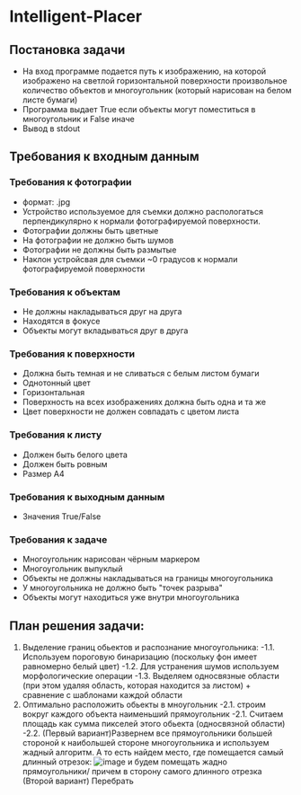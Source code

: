 # Intelligent-Placer
## Постановка задачи
- На вход программе подается путь к изображению, на которой изображено на светлой горизонтальной поверхности произвольное количество объектов и многоугольник 
(который нарисован на белом листе бумаги)
- Программа выдает True если объекты могут поместиться в многоугольник и False иначе
- Вывод в stdout
## Требования к входным данным
### Требования к фотографии
- формат: .jpg
- Устройство используемое для съемки должно распологаться перпендикулярно к нормали фотографируемой поверхности.
- Фотографии должны быть цветные
- На фотографии не должно быть шумов
- Фотографии не должны быть размытые
- Наклон устройсвая для съемки ~0 градусов к нормали фотографируемой поверхности
### Требования к объектам
- Не должны накладываться друг на друга
- Находятся в фокусе
- Объекты могут вкладываться друг в друга
### Требования к поверхности
- Должна быть темная и не сливаться с белым листом бумаги
- Однотонный цвет
- Горизонтальная
- Поверхность на всех изображениях должна быть одна и та же
- Цвет поверхности не должен совпадать с цветом листа
### Требования к листу
- Должен быть белого цвета
- Должен быть ровным
- Размер А4
### Требования к выходным данным
- Значения True/False
### Требования к задаче
- Многоугольник нарисован чёрным маркером
- Многоугольник выпуклый
- Объекты не должны накладываться на границы многоугольника
- У многоугольника не должно быть "точек разрыва"
- Объекты могут находиться уже внутри многоугольника

## План решения задачи:
1. Выделение границ обьектов и распознание многоугольника:
 -1.1. Используем пороговую бинаризацию (поскольку фон имеет равномерно белый цвет)
 -1.2. Для устранения шумов используем морфологические операции 
 -1.3. Выделяем односвязные области (при этом удаляя область, которая находится за листом) + сравнение с шаблонами каждой области
2. Оптимально расположить обьекты в мноугольник
 -2.1. строим вокруг каждого объекта наименьший прямоугольник
 -2.1. Считаем площадь как сумма пикселей этого обьекта (односвязной области)
 -2.2.
(Первый вариант)Развернем все прямоугольники большей стороной к наибольшей стороне многоугольника и используем жадный алгоритм.
А то есть найдем место, где помещается самый длинный отрезок:
![image](https://user-images.githubusercontent.com/79226730/194775026-42ee6c25-162f-4970-8511-16a8d87deb0f.png)
и будем помещать жадно прямоугольники/ причем в сторону самого длинного отрезка
(Второй вариант) Перебрать 
